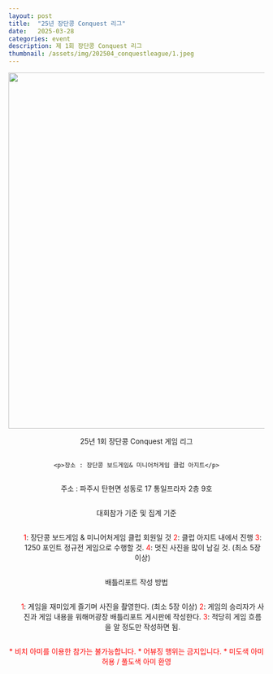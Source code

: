 ```yaml
---
layout: post
title:  "25년 장단콩 Conquest 리그"
date:   2025-03-28
categories: event
description: 제 1회 장단콩 Conquest 리그
thumbnail: /assets/img/202504_conquestleague/1.jpeg
---
```


<div id="contact" style="display: flex; flex-direction: column; align-items: center; text-align: center;">

  
  <img src="{{ '/assets/img/202504_conquestleague/1.jpeg' | relative_url }}" alt="" width="700">
  <p class="intro">25년 1회 장단콩 Conquest 게임 리그</p>
	
	<p>장소 : 장단콩 보드게임& 미니어처게임 클럽 아지트</p>
  <p>주소 : 파주시 탄현면 성동로 17 통일프라자 2층 9호</p>
  <p><a>대회참가 기준 및 집계 기준</a></p>
	<ul>
		  <a style="color: red;">1</a>: 장단콩 보드게임 & 미니어처게임 클럽 회원일 것
      <a style="color: red;">2</a>: 클럽 아지트 내에서 진행
      <a style="color: red;">3</a>: 1250 포인트 정규전 게임으로 수행할 것.
      <a style="color: red;">4</a>: 멋진 사진을 많이 남길 것. (최소 5장 이상)
  </ul>
  <p><a>배틀리포트 작성 방법</a></p>
  <ul>
		  <a style="color: red;">1</a>: 게임을 재미있게 즐기며 사진을 촬영한다. (최소 5장 이상)
      <a style="color: red;">2</a>: 게임의 승리자가 사진과 게임 내용을 워해머광장 배틀리포트 게시판에 작성한다.
      <a style="color: red;">3</a>: 적당히 게임 흐름을 알 정도만 작성하면 됨.
  </ul>
  <a>  </a>
  <!-- <a href="https://forms.gle/znNf95Tf66fgbsba9" target="_blank">
    <img src="{{ '/assets/img/202501_infinityleague/banner.png' | relative_url }}" alt="" width="500">
  </a> -->
  <a>  </a>


  <a>  </a>
  <a style="color: red;">* 비치 아미를 이용한 참가는 불가능합니다.</a>
  <a style="color: red;">* 어뷰징 행위는 금지입니다.</a>
  <a style="color: red;">* 미도색 아미 허용 / 풀도색 아미 환영</a>
  <a>  </a>
  <a>  </a>
</div>

